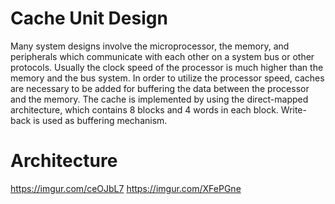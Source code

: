 # Cache Unit Design
Many system designs involve the microprocessor, the memory, and peripherals which communicate with each other on a system bus or other protocols. Usually the clock speed of the processor is much higher than the memory and the bus system. In order to utilize the processor speed, caches are necessary to be added for buffering the data between the processor and the memory. 
The cache is implemented by using the direct-mapped architecture, which contains 8 blocks and 4 words in each block. Write-back is used as buffering mechanism.

# Architecture
https://imgur.com/ceOJbL7
https://imgur.com/XFePGne